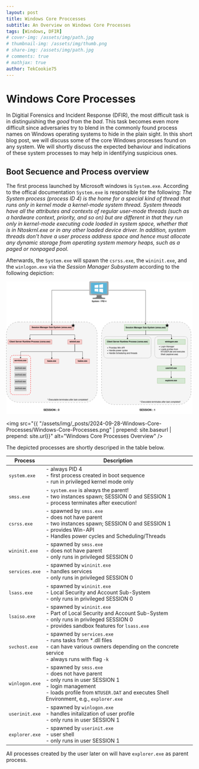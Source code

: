```yaml
---
layout: post
title: Windows Core Proccesses
subtitle: An Overview on Windows Core Processes
tags: [Windows, DFIR]
# cover-img: /assets/img/path.jpg
# thumbnail-img: /assets/img/thumb.png
# share-img: /assets/img/path.jpg
# comments: true
# mathjax: true
author: TekCookie75
---
```


# Windows Core Processes

In Digitial Forensics and Incident Response (DFIR), the most difficult task is in distinguishing the *good* from the *bad*. This task becomes even more difficult since adversaries try to blend in the commonly found process names on Windows operating systems to hide in the plain sight. In this short blog post, we will discuss some of the core Windows processes found on any system. We will shortly discuss the expected behaviour and indications of these system processes to may help in identifying suspicious ones.

## Boot Secuence and Process overview

The first process launched by Microsoft windows is `System.exe`. According to the offical documentation `System.exe` is responsible for the following:
*The System process (process ID 4) is the home for a special kind of thread that runs only in kernel mode a kernel-mode system thread. System threads have all the attributes and contexts of regular user-mode threads (such as a hardware context, priority, and so on) but are different in that they run only in kernel-mode executing code loaded in system space, whether that is in Ntoskrnl.exe or in any other loaded device driver. In addition, system threads don't have a user process address space and hence must allocate any dynamic storage from operating system memory heaps, such as a paged or nonpaged pool.*

Afterwards, the `System.exe` will spawn the `csrss.exe`, the `wininit.exe`, and the `winlogon.exe` via the *Session Manager Subsystem* according to the following depiction:

![WindowsCoreProcesses](/assets/img/_posts/2024-09-28-Windows-Core-Processes/Windows-Core-Processes.png)

<img src="{{ "/assets/img/_posts/2024-09-28-Windows-Core-Processes/Windows-Core-Processes.png" | prepend: site.baseurl | prepend: site.url}}" alt="Windows Core Processes Overview" />

The depicted processes are shortly descriped in the table below.

| **Process** | **Description** |
| ----------- | --------------- |
| `system.exe`  | - always PID 4  <br/>- first process created in boot sequence <br/>- run in privileged kernel mode only |
| `smss.exe`    | - `system.exe` is always the parent! <br/>- two instances spawn; SESSION 0 and SESSION 1 <br/>- process terminates after execution! |
| `csrss.exe`   | - spawned by `smss.exe` <br/>- does not have parent <br/>- two instances spawn; SESSION 0 and SESSION 1 <br/>- provides Win-API <br/>- Handles power cycles and Scheduling/Threads |
| `wininit.exe` | - spawned by `smss.exe` <br/>- does not have parent <br/>- only runs in privileged SESSION 0 |
| `services.exe`| - spawned by `wininit.exe` <br/>- handles services <br/>- only runs in privileged SESSION 0 |
| `lsass.exe`   | - spawned by `wininit.exe` <br/>- Local Security and Account Sub-System <br/>- only runs in privileged SESSION 0 |
| `lsaiso.exe`  | - spawned by `wininit.exe` <br/>- Part of Local Security and Account Sub-System <br/>- only runs in privileged SESSION 0 <br/>- provides sandbox features for `lsass.exe` |
| `svchost.exe` | - spawned by `services.exe` <br/>- runs tasks from *.dll files <br/>- can have various owners depending on the concrete service <br/>- always runs with flag `-k`|
| `winlogon.exe` | - spawned by `smss.exe` <br/>- does not have parent <br/>- only runs in user SESSION 1 <br/>- login management <br/>- loads profile from `NTUSER.DAT` and executes Shell Environment, e.g., `explorer.exe` |
| `userinit.exe` | - spawned by `winlogon.exe` <br/>- handles initalization of user profile <br/>- only runs in user SESSION 1 |
| `explorer.exe` | - spawned by `userinit.exe` <br/>- user shell <br/>- only runs in user SESSION 1 |

All processes created by the user later on will have `explorer.exe` as parent process.
